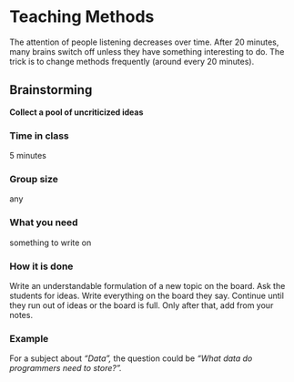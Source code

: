
# Teaching Methods

The attention of people listening decreases over time. After 20 minutes, many brains switch off unless they have something interesting to do. The trick is to change methods frequently (around every 20 minutes).


## Brainstorming

**Collect a pool of uncriticized ideas**

### Time in class

5 minutes

### Group size

any

### What you need

something to write on

### How it is done

Write an understandable formulation of a new topic on the board. Ask
the students for ideas. Write everything on the board they say. Continue
until they run out of ideas or the board is full. Only after that, add
from your notes.

### Example

For a subject about *“Data”,* the question could be *“What data do
programmers need to store?”.*

